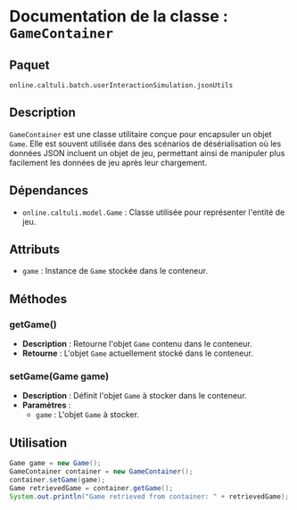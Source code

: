# Documentation de la classe : `GameContainer`

## Paquet
`online.caltuli.batch.userInteractionSimulation.jsonUtils`

## Description
`GameContainer` est une classe utilitaire conçue pour encapsuler un objet `Game`. Elle est souvent utilisée dans des scénarios de désérialisation où les données JSON incluent un objet de jeu, permettant ainsi de manipuler plus facilement les données de jeu après leur chargement.

## Dépendances
- `online.caltuli.model.Game` : Classe utilisée pour représenter l'entité de jeu.

## Attributs
- `game` : Instance de `Game` stockée dans le conteneur.

## Méthodes
### getGame()
- **Description** : Retourne l'objet `Game` contenu dans le conteneur.
- **Retourne** : L'objet `Game` actuellement stocké dans le conteneur.

### setGame(Game game)
- **Description** : Définit l'objet `Game` à stocker dans le conteneur.
- **Paramètres** :
    - `game` : L'objet `Game` à stocker.

## Utilisation
```java
Game game = new Game();
GameContainer container = new GameContainer();
container.setGame(game);
Game retrievedGame = container.getGame();
System.out.println("Game retrieved from container: " + retrievedGame);
